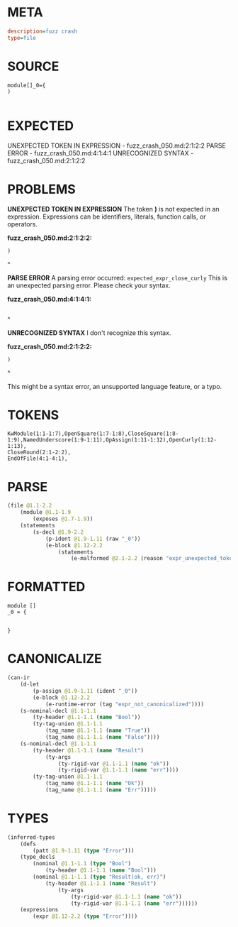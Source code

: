 # META
~~~ini
description=fuzz crash
type=file
~~~
# SOURCE
~~~roc
module[]_0={
)
 
~~~
# EXPECTED
UNEXPECTED TOKEN IN EXPRESSION - fuzz_crash_050.md:2:1:2:2
PARSE ERROR - fuzz_crash_050.md:4:1:4:1
UNRECOGNIZED SYNTAX - fuzz_crash_050.md:2:1:2:2
# PROBLEMS
**UNEXPECTED TOKEN IN EXPRESSION**
The token **)** is not expected in an expression.
Expressions can be identifiers, literals, function calls, or operators.

**fuzz_crash_050.md:2:1:2:2:**
```roc
)
```
^


**PARSE ERROR**
A parsing error occurred: `expected_expr_close_curly`
This is an unexpected parsing error. Please check your syntax.

**fuzz_crash_050.md:4:1:4:1:**
```roc

```
^


**UNRECOGNIZED SYNTAX**
I don't recognize this syntax.

**fuzz_crash_050.md:2:1:2:2:**
```roc
)
```
^

This might be a syntax error, an unsupported language feature, or a typo.

# TOKENS
~~~zig
KwModule(1:1-1:7),OpenSquare(1:7-1:8),CloseSquare(1:8-1:9),NamedUnderscore(1:9-1:11),OpAssign(1:11-1:12),OpenCurly(1:12-1:13),
CloseRound(2:1-2:2),
EndOfFile(4:1-4:1),
~~~
# PARSE
~~~clojure
(file @1.1-2.2
	(module @1.1-1.9
		(exposes @1.7-1.9))
	(statements
		(s-decl @1.9-2.2
			(p-ident @1.9-1.11 (raw "_0"))
			(e-block @1.12-2.2
				(statements
					(e-malformed @2.1-2.2 (reason "expr_unexpected_token")))))))
~~~
# FORMATTED
~~~roc
module []
_0 = {
	

}
~~~
# CANONICALIZE
~~~clojure
(can-ir
	(d-let
		(p-assign @1.9-1.11 (ident "_0"))
		(e-block @1.12-2.2
			(e-runtime-error (tag "expr_not_canonicalized"))))
	(s-nominal-decl @1.1-1.1
		(ty-header @1.1-1.1 (name "Bool"))
		(ty-tag-union @1.1-1.1
			(tag_name @1.1-1.1 (name "True"))
			(tag_name @1.1-1.1 (name "False"))))
	(s-nominal-decl @1.1-1.1
		(ty-header @1.1-1.1 (name "Result")
			(ty-args
				(ty-rigid-var @1.1-1.1 (name "ok"))
				(ty-rigid-var @1.1-1.1 (name "err"))))
		(ty-tag-union @1.1-1.1
			(tag_name @1.1-1.1 (name "Ok"))
			(tag_name @1.1-1.1 (name "Err")))))
~~~
# TYPES
~~~clojure
(inferred-types
	(defs
		(patt @1.9-1.11 (type "Error")))
	(type_decls
		(nominal @1.1-1.1 (type "Bool")
			(ty-header @1.1-1.1 (name "Bool")))
		(nominal @1.1-1.1 (type "Result(ok, err)")
			(ty-header @1.1-1.1 (name "Result")
				(ty-args
					(ty-rigid-var @1.1-1.1 (name "ok"))
					(ty-rigid-var @1.1-1.1 (name "err"))))))
	(expressions
		(expr @1.12-2.2 (type "Error"))))
~~~
